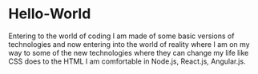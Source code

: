 # Hello-World
Entering to the world of coding
I am made of some basic versions of technologies and now entering into the world of reality where I am on my way to <import> some of the new technologies where they can change my life like CSS does to the HTML
I am comfortable in Node.js, React.js, Angular.js.
